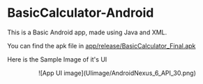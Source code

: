 # BasicCalculator-Android
This is a Basic Android app, made using Java and XML.
    
You can find the apk file in <u>app/release/BasicCalculator_Final.apk</u>

Here is the Sample Image of it's UI 

<center>![App UI image](UIimage/AndroidNexus_6_API_30.png)</center>
